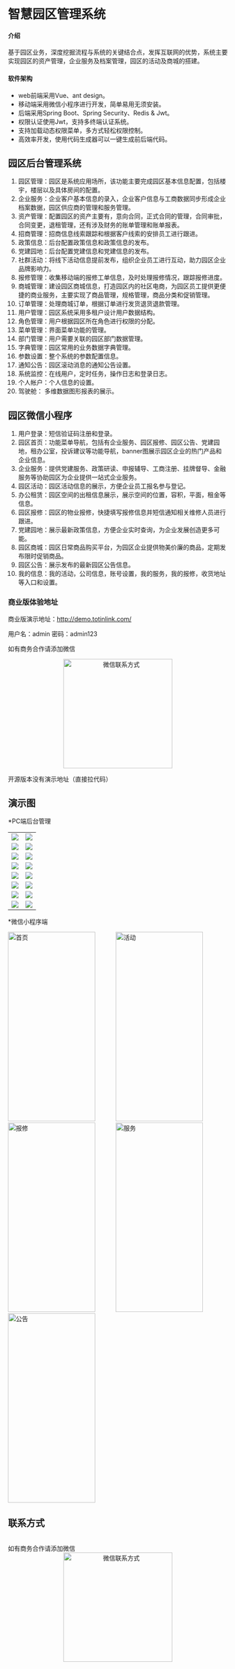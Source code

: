 # 智慧园区管理系统

#### 介绍
基于园区业务，深度挖掘流程与系统的关键结合点，发挥互联网的优势，系统主要实现园区的资产管理，企业服务及档案管理，园区的活动及商城的搭建。

#### 软件架构
* web前端采用Vue、ant design。
* 移动端采用微信小程序进行开发，简单易用无须安装。
* 后端采用Spring Boot、Spring Security、Redis & Jwt。
* 权限认证使用Jwt，支持多终端认证系统。
* 支持加载动态权限菜单，多方式轻松权限控制。
* 高效率开发，使用代码生成器可以一键生成前后端代码。


## 园区后台管理系统

1.  园区管理：园区是系统应用场所，该功能主要完成园区基本信息配置，包括楼宇，楼层以及具体房间的配置。
2.  企业服务：企业客户基本信息的录入，企业客户信息与工商数据同步形成企业档案数据，园区供应商的管理和服务管理。
3.  资产管理：配置园区的资产主要有，意向合同，正式合同的管理，合同审批，合同变更，退租管理，还有涉及财务的账单管理和账单报表。
4.  招商管理：招商信息线索跟踪和根据客户线索的安排员工进行跟进。
5.  政策信息：后台配置政策信息和政策信息的发布。
6.  党建园地：后台配置党建信息和党建信息的发布。
7.  社群活动：将线下活动信息提前发布，组织企业员工进行互动，助力园区企业品牌影响力。
8.  报修管理：收集移动端的报修工单信息，及时处理报修情况，跟踪报修进度。
9.  商城管理：建设园区商城信息，打造园区内的社区电商，为园区员工提供更便捷的商业服务，主要实现了商品管理，规格管理，商品分类和促销管理。
10. 订单管理：处理商城订单，根据订单进行发货退货退款管理。
11. 用户管理：园区系统采用多租户设计用户数据结构。
12. 角色管理：用户根据园区所在角色进行权限的分配。
13. 菜单管理：界面菜单功能的管理。
14. 部门管理：用户需要关联的园区部门数据管理。
15. 字典管理：园区常用的业务数据字典管理。
16. 参数设置：整个系统的参数配置信息。
17. 通知公告：园区滚动消息的通知公告设置。
18. 系统监控：在线用户，定时任务，操作日志和登录日志。
19. 个人帐户：个人信息的设置。
20. 驾驶舱：  多维数据图形报表的展示。


## 园区微信小程序

1.  用户登录：短信验证码注册和登录。
2.  园区首页：功能菜单导航，包括有企业服务、园区报修、园区公告、党建园地，租办公室，投诉建议等功能导航，banner图展示园区企业的热门产品和企业信息。
3.  企业服务：提供党建服务、政策研读、申报辅导、工商注册、挂牌督导、金融服务等协助园区为企业提供一站式企业服务。
4.  园区活动：园区活动信息的展示，方便企业员工报名参与登记。
5.  办公租赁：园区空间的出租信息展示，展示空间的位置，容积，平面，租金等信息。
6.  园区报修：园区的物业报修，快捷填写报修信息并短信通知相关维修人员进行跟进。
7.  党建园地：展示最新政策信息，方便企业实时查询，为企业发展创造更多可能。
8.  园区商城：园区日常商品购买平台，为园区企业提供物美价廉的商品，定期发布限时促销商品。
9.  园区公告：展示发布的最新园区公告信息。
10. 我的信息：我的活动，公司信息，账号设置，我的服务，我的报修，收货地址等入口和设置。


### 商业版体验地址

商业版演示地址：http://demo.totinlink.com/

用户名：admin  密码：admin123

如有商务合作请添加微信
<div align=center>
<img src="https://images.gitee.com/uploads/images/2021/0318/115830_22776eb2_7716485.png" width="250" height="250" alt="微信联系方式"/>
</div>

开源版本没有演示地址（直接拉代码）
## 演示图

*PC端后台管理
<table>
    <tr>
        <td><img src="https://images.gitee.com/uploads/images/2021/0220/162214_f335894e_2336929.png"/></td>
        <td><img src="https://images.gitee.com/uploads/images/2021/0220/162858_9f322544_2336929.png"/></td>
    </tr>
    <tr>
        <td><img src="https://images.gitee.com/uploads/images/2021/0220/162316_d0dcfe0f_2336929.png"/></td>
        <td><img src="https://images.gitee.com/uploads/images/2021/0220/162256_97c1dedf_2336929.png"/></td>
    </tr>
    <tr>
        <td><img src="https://images.gitee.com/uploads/images/2021/0220/162343_93e9cbdb_2336929.png"/></td>
        <td><img src="https://images.gitee.com/uploads/images/2021/0220/162428_27f74f46_2336929.png"/></td>
    </tr>
	<tr>
        <td><img src="https://images.gitee.com/uploads/images/2021/0220/162402_4e62c143_2336929.png"/></td>
        <td><img src="https://images.gitee.com/uploads/images/2021/0220/162508_9cde4862_2336929.png"/></td>
    </tr>	 
    <tr>
        <td><img src="https://images.gitee.com/uploads/images/2021/0220/162548_40a9af42_2336929.png"/></td>
        <td><img src="https://images.gitee.com/uploads/images/2021/0220/162842_e83f88c3_2336929.png"/></td>
    </tr>
	<tr>
        <td><img src="https://images.gitee.com/uploads/images/2021/0220/162635_f1b78d30_2336929.png"/></td>
        <td><img src="https://images.gitee.com/uploads/images/2021/0220/162651_c45fe3b1_2336929.png"/></td>
    </tr>
	<tr>
        <td><img src="https://images.gitee.com/uploads/images/2021/0220/162723_d1df3303_2336929.png"/></td>
        <td><img src="https://images.gitee.com/uploads/images/2021/0220/162741_79dfc0d6_2336929.png"/></td>
    </tr>
    <tr>
        <td><img src="https://images.gitee.com/uploads/images/2021/0220/162805_73e62f60_2336929.png"/></td>
        <td><img src="https://images.gitee.com/uploads/images/2021/0220/162820_7f703795_2336929.png"/></td>
    </tr>
</table>


*微信小程序端
<br/>


<div>
<img src="https://images.gitee.com/uploads/images/2021/0220/164801_5702864e_2336929.jpeg" width="200" height="433" alt="首页"/>
&nbsp;&nbsp;&nbsp;&nbsp;&nbsp;&nbsp;&nbsp;&nbsp;&nbsp;&nbsp;
<img src="https://images.gitee.com/uploads/images/2021/0220/164837_1d81f8d7_2336929.jpeg" width="200" height="433" alt="活动"/>
&nbsp;&nbsp;&nbsp;&nbsp;&nbsp;&nbsp;&nbsp;&nbsp;&nbsp;&nbsp;
<img src="https://images.gitee.com/uploads/images/2021/0220/164954_e96df9d9_2336929.jpeg" width="200" height="433"  alt="报修"/>
&nbsp;&nbsp;&nbsp;&nbsp;&nbsp;&nbsp;&nbsp;&nbsp;&nbsp;&nbsp;
<img src="https://images.gitee.com/uploads/images/2021/0220/165031_cc0e4efc_2336929.jpeg" width="200" height="433"  alt="服务"/>
&nbsp;&nbsp;&nbsp;&nbsp;&nbsp;&nbsp;&nbsp;&nbsp;&nbsp;&nbsp;
<img src="https://images.gitee.com/uploads/images/2021/0220/165049_8a226d2b_2336929.jpeg" width="200" height="433"  alt="公告"/>
</div>

## 联系方式

<br/>
如有商务合作请添加微信
<div align=center>
<img src="https://images.gitee.com/uploads/images/2021/0318/115830_22776eb2_7716485.png" width="250" height="250" alt="微信联系方式"/>
</div>
  
